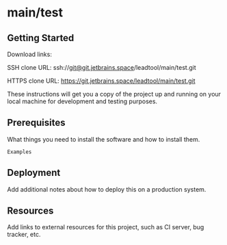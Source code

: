 # main/test



## Getting Started

Download links:

SSH clone URL: ssh://git@git.jetbrains.space/leadtool/main/test.git

HTTPS clone URL: https://git.jetbrains.space/leadtool/main/test.git



These instructions will get you a copy of the project up and running on your local machine for development and testing purposes.

## Prerequisites

What things you need to install the software and how to install them.

```
Examples
```

## Deployment

Add additional notes about how to deploy this on a production system.

## Resources

Add links to external resources for this project, such as CI server, bug tracker, etc.

